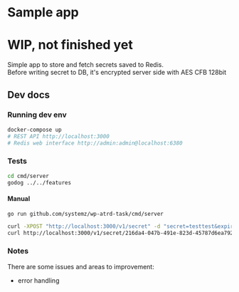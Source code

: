 # Sample app

# WIP, not finished yet

Simple app to store and fetch secrets saved to Redis.  
Before writing secret to DB, it's encrypted server side with AES CFB 128bit

## Dev docs

### Running dev env

```bash
docker-compose up
# REST API http://localhost:3000
# Redis web interface http://admin:admin@localhost:6380
```

### Tests

```bash
cd cmd/server
godog ../../features
``````

#### Manual

```
go run github.com/systemz/wp-atrd-task/cmd/server
```

```bash
curl -XPOST "http://localhost:3000/v1/secret" -d "secret=testtest&expireAfter=1&expireAfterViews=5"
curl http://localhost:3000/v1/secret/216da4-047b-491e-823d-45787d6ea792
```

### Notes

There are some issues and areas to improvement:
- error handling
